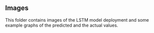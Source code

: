 ## Images

This folder contains images of the LSTM model deployment and some example graphs of the predicted and the actual values.
